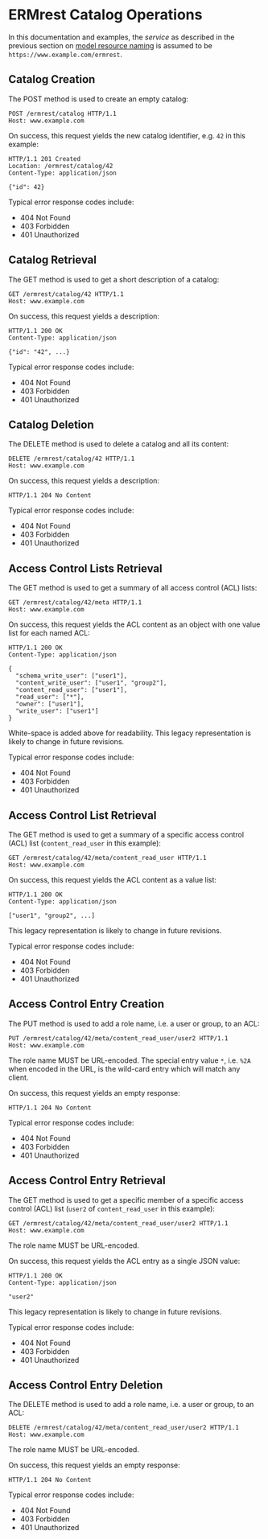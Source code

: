 # ERMrest Catalog Operations

In this documentation and examples, the _service_ as described in the previous section on [model resource naming](model/naming.md) is assumed to be `https://www.example.com/ermrest`.

## Catalog Creation

The POST method is used to create an empty catalog:

    POST /ermrest/catalog HTTP/1.1
    Host: www.example.com
    
On success, this request yields the new catalog identifier, e.g. `42` in this example:

    HTTP/1.1 201 Created
    Location: /ermrest/catalog/42
    Content-Type: application/json
    
    {"id": 42}

Typical error response codes include:
- 404 Not Found
- 403 Forbidden
- 401 Unauthorized

## Catalog Retrieval

The GET method is used to get a short description of a catalog:

    GET /ermrest/catalog/42 HTTP/1.1
    Host: www.example.com
    
On success, this request yields a description:

    HTTP/1.1 200 OK
    Content-Type: application/json
    
    {"id": "42", ...}

Typical error response codes include:
- 404 Not Found
- 403 Forbidden
- 401 Unauthorized

## Catalog Deletion

The DELETE method is used to delete a catalog and all its content:

    DELETE /ermrest/catalog/42 HTTP/1.1
    Host: www.example.com
    
On success, this request yields a description:

    HTTP/1.1 204 No Content

Typical error response codes include:
- 404 Not Found
- 403 Forbidden
- 401 Unauthorized

## Access Control Lists Retrieval

The GET method is used to get a summary of all access control (ACL)
lists:

    GET /ermrest/catalog/42/meta HTTP/1.1
	Host: www.example.com

On success, this request yields the ACL content as an object with one value list for each named ACL:

	HTTP/1.1 200 OK
	Content-Type: application/json

	{
	  "schema_write_user": ["user1"],
	  "content_write_user": ["user1", "group2"],
	  "content_read_user": ["user1"],
	  "read_user": ["*"],
	  "owner": ["user1"],
	  "write_user": ["user1"]
	}

White-space is added above for readability. This legacy representation is likely to change in future revisions.

Typical error response codes include:
- 404 Not Found
- 403 Forbidden
- 401 Unauthorized

## Access Control List Retrieval

The GET method is used to get a summary of a specific access control (ACL)
list (`content_read_user` in this example):

    GET /ermrest/catalog/42/meta/content_read_user HTTP/1.1
	Host: www.example.com

On success, this request yields the ACL content as a value list:

	HTTP/1.1 200 OK
	Content-Type: application/json

	["user1", "group2", ...]

This legacy representation is likely to change in future revisions.

Typical error response codes include:
- 404 Not Found
- 403 Forbidden
- 401 Unauthorized

## Access Control Entry Creation

The PUT method is used to add a role name, i.e. a user or group, to an ACL:

    PUT /ermrest/catalog/42/meta/content_read_user/user2 HTTP/1.1
	Host: www.example.com

The role name MUST be URL-encoded.  The special entry value `*`,
i.e. `%2A` when encoded in the URL, is the wild-card entry which will
match any client.

On success, this request yields an empty response:

	HTTP/1.1 204 No Content

Typical error response codes include:
- 404 Not Found
- 403 Forbidden
- 401 Unauthorized

## Access Control Entry Retrieval

The GET method is used to get a specific member of a specific access
control (ACL) list (`user2` of `content_read_user` in this example):

    GET /ermrest/catalog/42/meta/content_read_user/user2 HTTP/1.1
	Host: www.example.com

The role name MUST be URL-encoded.

On success, this request yields the ACL entry as a single JSON value:

	HTTP/1.1 200 OK
	Content-Type: application/json

	"user2"

This legacy representation is likely to change in future revisions.

Typical error response codes include:
- 404 Not Found
- 403 Forbidden
- 401 Unauthorized

## Access Control Entry Deletion

The DELETE method is used to add a role name, i.e. a user or group, to an ACL:

    DELETE /ermrest/catalog/42/meta/content_read_user/user2 HTTP/1.1
	Host: www.example.com

The role name MUST be URL-encoded.

On success, this request yields an empty response:

	HTTP/1.1 204 No Content

Typical error response codes include:
- 404 Not Found
- 403 Forbidden
- 401 Unauthorized

